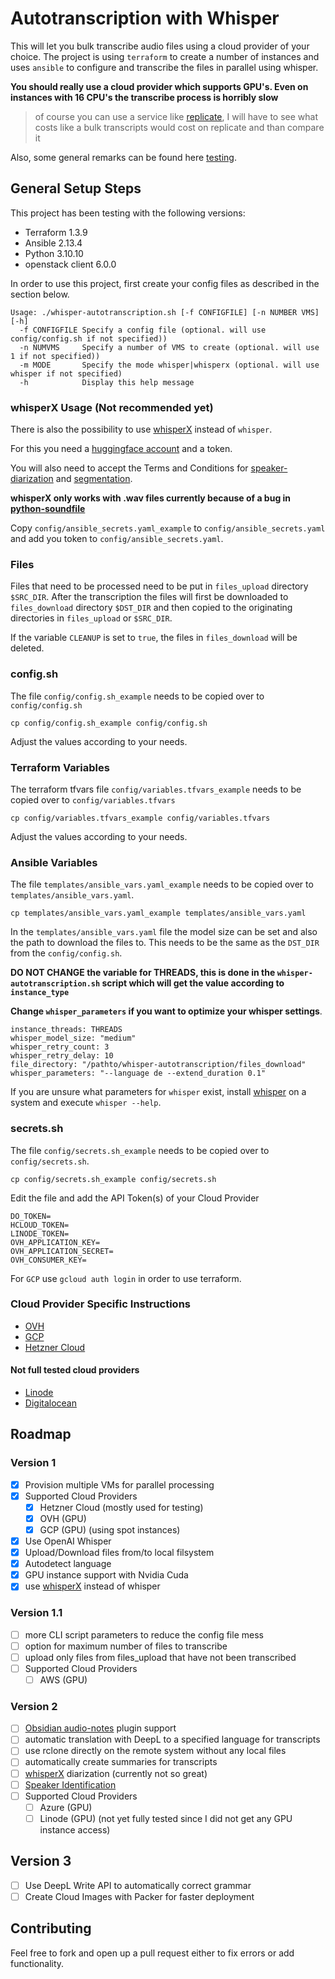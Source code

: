 # Autotranscription with Whisper


This will let you bulk transcribe audio files using a cloud provider of your choice. The project is using `terraform` to create a number of instances and uses `ansible` to configure and transcribe the files in parallel using whisper.

**You should really use a cloud provider which supports GPU's. Even on instances with 16 CPU's the transcribe process is horribly slow**

> of course you can use a service like [replicate](https://replicate.com/), I will have to see what costs like a bulk transcripts would cost on replicate and than compare it

Also, some general remarks can be found here [testing](./testing.md).

## General Setup Steps

This project has been testing with the following versions:

- Terraform 1.3.9
- Ansible 2.13.4
- Python 3.10.10
- openstack client 6.0.0

In order to use this project, first create your config files as described in the section below.

```shell
Usage: ./whisper-autotranscription.sh [-f CONFIGFILE] [-n NUMBER VMS] [-h]
  -f CONFIGFILE Specify a config file (optional. will use config/config.sh if not specified))
  -n NUMVMS     Specify a number of VMS to create (optional. will use 1 if not specified))
  -m MODE       Specify the mode whisper|whisperx (optional. will use whisper if not specified)
  -h            Display this help message
```

### whisperX Usage (Not recommended yet)

There is also the possibility to use [whisperX](https://github.com/m-bain/whisperX) instead of `whisper`.

For this you need a [huggingface account](https://huggingface.co) and a token.

You will also need to accept the Terms and Conditions for [speaker-diarization](https://huggingface.co/pyannote/speaker-diarization) and [segmentation](https://huggingface.co/pyannote/segmentation).

**whisperX only works with .wav files currently because of a bug in [python-soundfile](https://github.com/m-bain/whisperX/issues/41)**

Copy `config/ansible_secrets.yaml_example` to `config/ansible_secrets.yaml` and add you token to `config/ansible_secrets.yaml`.

### Files

Files that need to be processed need to be put in `files_upload` directory `$SRC_DIR`. After the transcription the files will first be downloaded to `files_download` directory `$DST_DIR` and then copied to the originating directories in `files_upload` or `$SRC_DIR`.

If the variable `CLEANUP` is set to `true`, the files in `files_download` will be deleted.

### config.sh

The file `config/config.sh_example` needs to be copied over to `config/config.sh`

```shell
cp config/config.sh_example config/config.sh
```

Adjust the values according to your needs.

### Terraform Variables

The terraform tfvars file `config/variables.tfvars_example` needs to be copied over to `config/variables.tfvars`

```shell
cp config/variables.tfvars_example config/variables.tfvars
```

Adjust the values according to your needs.

### Ansible Variables

The file `templates/ansible_vars.yaml_example` needs to be copied over to `templates/ansible_vars.yaml`.

```shell
cp templates/ansible_vars.yaml_example templates/ansible_vars.yaml
```

In the `templates/ansible_vars.yaml` file the model size can be set and also the path to download the files to. This needs to be the same as the `DST_DIR` from the `config/config.sh`.

**DO NOT CHANGE the variable for THREADS, this is done in the `whisper-autotranscription.sh` script which will get the value according to `instance_type`**

**Change `whisper_parameters` if you want to optimize your whisper settings**.

```shell
instance_threads: THREADS
whisper_model_size: "medium"
whisper_retry_count: 3
whisper_retry_delay: 10
file_directory: "/pathto/whisper-autotranscription/files_download"
whisper_parameters: "--language de --extend_duration 0.1"
```

If you are unsure what parameters for `whisper` exist, install [whisper](https://github.com/openai/whisper) on a system and execute `whisper --help`.

### secrets.sh

The file `config/secrets.sh_example` needs to be copied over to `config/secrets.sh`.

```shell
cp config/secrets.sh_example config/secrets.sh
```

Edit the file and add the API Token(s) of your Cloud Provider

```shell
DO_TOKEN=
HCLOUD_TOKEN=
LINODE_TOKEN=
OVH_APPLICATION_KEY=
OVH_APPLICATION_SECRET=
OVH_CONSUMER_KEY=
```

For `GCP` use `gcloud auth login` in order to use terraform.

### Cloud Provider Specific Instructions

- [OVH](./ovh/README.md)
- [GCP](./gcp/README.md)
- [Hetzner Cloud](./hetzner/README.md)

#### Not full tested cloud providers

- [Linode](./linode/README.md)
- [Digitalocean](./digitalocean/README.md)


## Roadmap

### Version 1

- [x] Provision multiple VMs for parallel processing
- [x] Supported Cloud Providers
	- [x] Hetzner Cloud (mostly used for testing)
	- [x] OVH (GPU)
  - [x] GCP (GPU) (using spot instances)
- [x] Use OpenAI Whisper
- [x] Upload/Download files from/to local filsystem
- [x] Autodetect language
- [x] GPU instance support with Nvidia Cuda
- [x] use [whisperX](https://github.com/m-bain/whisperX) instead of whisper

### Version 1.1

- [ ] more CLI script parameters to reduce the config file mess
- [ ] option for maximum number of files to transcribe
- [ ] upload only files from files_upload that have not been transcribed
- [ ] Supported Cloud Providers
  - [ ] AWS (GPU)

### Version 2

- [ ] [Obsidian audio-notes](https://github.com/jjmaldonis/obsidian-audio-notes) plugin support
- [ ] automatic translation with DeepL to a specified language for transcripts
- [ ] use rclone directly on the remote system without any local files
- [ ] automatically create summaries for transcripts
- [ ] [whisperX](https://github.com/m-bain/whisperX) diarization (currently not so great)
- [ ] [Speaker Identification](https://github.com/lablab-ai/Whisper-transcription_and_diarization-speaker-identification-)
- [ ] Supported Cloud Providers
  - [ ] Azure (GPU)
  - [ ] Linode (GPU) (not yet fully tested since I did not get any GPU instance access)

## Version 3

- [ ] Use DeepL Write API to automatically correct grammar
- [ ] Create Cloud Images with Packer for faster deployment

## Contributing

Feel free to fork and open up a pull request either to fix errors or add functionality.
